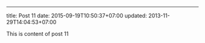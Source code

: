 ---
title: Post 11
date: 2015-09-19T10:50:37+07:00
updated: 2013-11-29T14:04:53+07:00

This is content of post 11